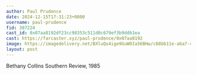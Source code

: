 ```yaml
---
author: Paul Prudence
date: 2024-12-15T17:31:23+0000
username: paul-prudence
fid: 307224
cast_id: 0x07aa8192df23cc98353c511d0c679ef3b9ddb1ea
cast: https://farcaster.xyz/paul-prudence/0x07aa8192
image: https://imagedelivery.net/BXluQx4ige9GuW0Ia56BHw/c88bb11e-a6a7-4cad-340e-df2bbd232300/original
layout: post
---
```


Bethany Collins
Southern Review, 1985

<img src='https://imagedelivery.net/BXluQx4ige9GuW0Ia56BHw/c88bb11e-a6a7-4cad-340e-df2bbd232300/original' alt='' referrerpolicy='no-referrer'/>
